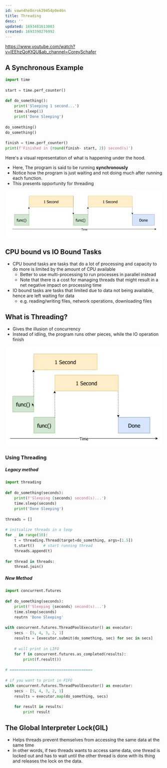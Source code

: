 ```yaml
---
id: vawn4he8nrok39454p0e46n
title: Threading
desc: ''
updated: 1693481613003
created: 1693390276992
---
```


https://www.youtube.com/watch?v=IEEhzQoKtQU&ab_channel=CoreySchafer

## A Synchronous Example

``` py
import time

start = time.perf_counter()

def do_something():
    print('Sleeping 1 second...')
    time.sleep(1)
    print('Done Sleeping')

do_something()
do_something()

finish = time.perf_counter()
print(f'Finished in {round(finish- start, 2)} second(s)')

```

Here's a visual representation of what is happening under the hood.

- Here, The program is said to be running **synchronously**
- Notice how the program is just waiting and not doing much after running each function. 
- This presents opportunity for threading

![Alt-text](threading_sync_example.png)

##  CPU bound vs IO Bound Tasks

- CPU bound tasks are tasks that do a lot of processing and capacity to do more is limited by the amount of CPU available
  - Better to use multi-processing to run processes in parallel instead
  - Note that there is a cost for managing threads that might result in a net negative impact on processing time
- IO bound tasks are tasks that limited due to data not being available, hence are left waiting for data
  - e.g. reading/writing files, network operations, downloading files

## What is Threading?

- Gives the illusion of concurrency
- Instead of idling, the program runs other pieces, while the IO operation finish

![Alt text](threading_example.png)

### Using Threading

##### Legacy method

```py
import threading

def do_something(seconds):
    print(f'Sleeping {seconds} second(s)...')
    time.sleep(seconds)
    print('Done Sleeping')

threads = []

# initialize threads in a loop
for _ in range(10):
    t = threading.Thread(target=do_something, args=[1.5])
    t.start()    # start running thread
    threads.append(t)

for thread in threads:
    thread.join()
```

##### New Method

```py
import concurrent.futures

def do_something(seconds):
    print(f'Sleeping {seconds} second(s)...')
    time.sleep(seconds)
    reutrn 'Done Sleeping'

with concurrent.futures.ThreadPoolExecutor() as executor:
    secs - [5, 4, 3, 2, 1]
    results = [executor.submit(do_something, sec) for sec in secs]

    # will print in LIFO
    for f in concurrent.futures.as_completed(results):
        print(f.result())

# =====================================

# if you want to print in FIFO
with concurrent.futures.ThreadPoolExecutor() as executor:
    secs - [5, 4, 3, 2, 1]
    results = executor.map(do_something, secs)

    for result in results:
        print result
```

## The Global Interpreter Lock(GIL)

- Helps threads prevent themselves from accessing the same data at the same time
- In other words, if two threads wants to access same data, one thread is locked out and has to wait until the other thread is done with its thing and releases the lock on the data.